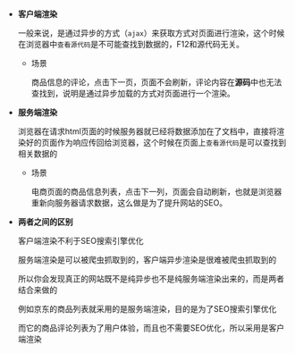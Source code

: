 - **客户端渲染**

  一般来说，是通过异步的方式（`ajax`）来获取方式对页面进行渲染，这个时候在浏览器中`查看源代码`是不可能查找到数据的，F12和源代码无关。
  
  - 场景
  
    商品信息的评论，点击下一页，页面不会刷新，评论内容在**源码**中也无法查找到，说明是通过异步加载的方式对页面进行一个渲染。
    
  
- **服务端渲染**

  浏览器在请求html页面的时候服务器就已经将数据添加在了文档中，直接将渲染好的页面作为响应传回给浏览器，这个时候在页面上`查看源代码`是可以查找到相关数据的

  - 场景

    电商页面的商品信息列表，点击下一列，页面会自动刷新，也就是浏览器重新向服务器请求数据，这么做是为了提升网站的SEO。

- **两者之间的区别**

  客户端渲染不利于SEO搜索引擎优化

  服务端渲染是可以被爬虫抓取到的，客户端异步渲染是很难被爬虫抓取到的

  所以你会发现真正的网站既不是纯异步也不是纯服务端渲染出来的，而是两者结合来做的

  例如京东的商品列表就采用的是服务端渲染，目的是为了SEO搜索引擎优化

  而它的商品评论列表为了用户体验，而且也不需要SEO优化，所以采用是客户端渲染

